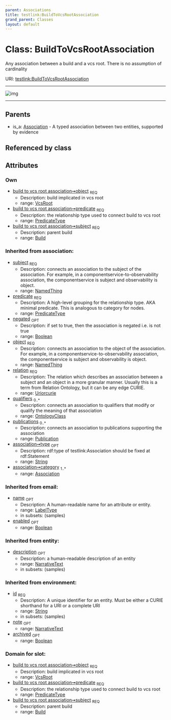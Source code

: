 ```yaml
---
parent: Associations
title: testlink:BuildToVcsRootAssociation
grand_parent: Classes
layout: default
---
```


# Class: BuildToVcsRootAssociation


Any association between a build and a vcs root. There is no assumption of cardinality

URI: [testlink:BuildToVcsRootAssociation](https://w3id.org/testlink/vocab/BuildToVcsRootAssociation)


---

![img](http://yuml.me/diagram/nofunky;dir:TB/class/[VcsRoot],[Publication],[OntologyClass],[VcsRoot]%3Cobject%201..1-%20[BuildToVcsRootAssociation%7Cpredicate:predicate_type;negated(i):boolean%20%3F;relation(i):uriorcurie;type(i):string%20%3F;id(i):string;name(i):label_type%20%3F;enabled(i):boolean%20%3F;archived(i):boolean%20%3F;description(i):narrative_text%20%3F;note(i):narrative_text%20%3F],[Build]%3Csubject%201..1-%20[BuildToVcsRootAssociation],[Association]%5E-[BuildToVcsRootAssociation],[Build],[Association])

---


## Parents

 *  is_a: [Association](Association.md) - A typed association between two entities, supported by evidence

## Referenced by class


## Attributes


### Own

 * [build to vcs root association➞object](build_to_vcs_root_association_object.md)  <sub>REQ</sub>
    * Description: build implicated in vcs root
    * range: [VcsRoot](VcsRoot.md)
 * [build to vcs root association➞predicate](build_to_vcs_root_association_predicate.md)  <sub>REQ</sub>
    * Description: the relationship type used to connect build to vcs root
    * range: [PredicateType](types/PredicateType.md)
 * [build to vcs root association➞subject](build_to_vcs_root_association_subject.md)  <sub>REQ</sub>
    * Description: parent build
    * range: [Build](Build.md)

### Inherited from association:

 * [subject](subject.md)  <sub>REQ</sub>
    * Description: connects an association to the subject of the association. For example, in a componentservice-to-observability association, the componentservice is subject and observability is object.
    * range: [NamedThing](NamedThing.md)
 * [predicate](predicate.md)  <sub>REQ</sub>
    * Description: A high-level grouping for the relationship type. AKA minimal predicate. This is analogous to category for nodes.
    * range: [PredicateType](types/PredicateType.md)
 * [negated](negated.md)  <sub>OPT</sub>
    * Description: if set to true, then the association is negated i.e. is not true
    * range: [Boolean](types/Boolean.md)
 * [object](object.md)  <sub>REQ</sub>
    * Description: connects an association to the object of the association. For example, in a componentservice-to-observability association, the componentservice is subject and observability is object.
    * range: [NamedThing](NamedThing.md)
 * [relation](relation.md)  <sub>REQ</sub>
    * Description: The relation which describes an association between a subject and an object in a more granular manner. Usually this is a term from Relation Ontology, but it can be any edge CURIE.
    * range: [Uriorcurie](types/Uriorcurie.md)
 * [qualifiers](qualifiers.md)  <sub>0..*</sub>
    * Description: connects an association to qualifiers that modify or qualify the meaning of that association
    * range: [OntologyClass](OntologyClass.md)
 * [publications](publications.md)  <sub>0..*</sub>
    * Description: connects an association to publications supporting the association
    * range: [Publication](Publication.md)
 * [association➞type](association_type.md)  <sub>OPT</sub>
    * Description: rdf:type of testlink:Association should be fixed at rdf:Statement
    * range: [String](types/String.md)
 * [association➞category](association_category.md)  <sub>1..*</sub>
    * range: [Association](Association.md)

### Inherited from email:

 * [name](name.md)  <sub>OPT</sub>
    * Description: A human-readable name for an attribute or entity.
    * range: [LabelType](types/LabelType.md)
    * in subsets: (samples)
 * [enabled](enabled.md)  <sub>OPT</sub>
    * range: [Boolean](types/Boolean.md)

### Inherited from entity:

 * [description](description.md)  <sub>OPT</sub>
    * Description: a human-readable description of an entity
    * range: [NarrativeText](types/NarrativeText.md)
    * in subsets: (samples)

### Inherited from environment:

 * [id](id.md)  <sub>REQ</sub>
    * Description: A unique identifier for an entity. Must be either a CURIE shorthand for a URI or a complete URI
    * range: [String](types/String.md)
    * in subsets: (samples)
 * [note](note.md)  <sub>OPT</sub>
    * range: [NarrativeText](types/NarrativeText.md)
 * [archived](archived.md)  <sub>OPT</sub>
    * range: [Boolean](types/Boolean.md)

### Domain for slot:

 * [build to vcs root association➞object](build_to_vcs_root_association_object.md)  <sub>REQ</sub>
    * Description: build implicated in vcs root
    * range: [VcsRoot](VcsRoot.md)
 * [build to vcs root association➞predicate](build_to_vcs_root_association_predicate.md)  <sub>REQ</sub>
    * Description: the relationship type used to connect build to vcs root
    * range: [PredicateType](types/PredicateType.md)
 * [build to vcs root association➞subject](build_to_vcs_root_association_subject.md)  <sub>REQ</sub>
    * Description: parent build
    * range: [Build](Build.md)
